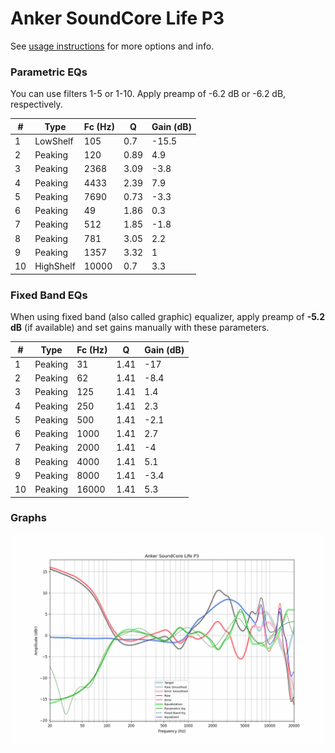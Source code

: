 # Anker SoundCore Life P3
See [usage instructions](https://github.com/jaakkopasanen/AutoEq#usage) for more options and info.

### Parametric EQs
You can use filters 1-5 or 1-10. Apply preamp of -6.2 dB or -6.2 dB, respectively.

|   # | Type      |   Fc (Hz) |    Q |   Gain (dB) |
|-----|-----------|-----------|------|-------------|
|   1 | LowShelf  |       105 | 0.7  |       -15.5 |
|   2 | Peaking   |       120 | 0.89 |         4.9 |
|   3 | Peaking   |      2368 | 3.09 |        -3.8 |
|   4 | Peaking   |      4433 | 2.39 |         7.9 |
|   5 | Peaking   |      7690 | 0.73 |        -3.3 |
|   6 | Peaking   |        49 | 1.86 |         0.3 |
|   7 | Peaking   |       512 | 1.85 |        -1.8 |
|   8 | Peaking   |       781 | 3.05 |         2.2 |
|   9 | Peaking   |      1357 | 3.32 |         1   |
|  10 | HighShelf |     10000 | 0.7  |         3.3 |

### Fixed Band EQs
When using fixed band (also called graphic) equalizer, apply preamp of **-5.2 dB** (if available) and set gains manually with these parameters.

|   # | Type    |   Fc (Hz) |    Q |   Gain (dB) |
|-----|---------|-----------|------|-------------|
|   1 | Peaking |        31 | 1.41 |       -17   |
|   2 | Peaking |        62 | 1.41 |        -8.4 |
|   3 | Peaking |       125 | 1.41 |         1.4 |
|   4 | Peaking |       250 | 1.41 |         2.3 |
|   5 | Peaking |       500 | 1.41 |        -2.1 |
|   6 | Peaking |      1000 | 1.41 |         2.7 |
|   7 | Peaking |      2000 | 1.41 |        -4   |
|   8 | Peaking |      4000 | 1.41 |         5.1 |
|   9 | Peaking |      8000 | 1.41 |        -3.4 |
|  10 | Peaking |     16000 | 1.41 |         5.3 |

### Graphs
![](./Anker%20SoundCore%20Life%20P3.png)
